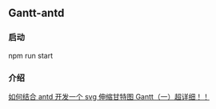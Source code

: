 <!-- @format -->

## Gantt-antd

### 启动

npm run start

### 介绍

[如何结合 antd 开发一个 svg 伸缩甘特图 Gantt（一）超详细！！](https://juejin.cn/post/7035107631588966430)
